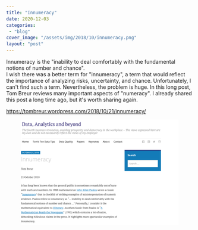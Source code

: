 ```yaml
---
title: "Innumeracy"
date: 2020-12-03
categories: 
 - "blog"
cover_image: "/assets/img/2018/10/innumeracy.png"
layout: "post"
---
```


<!-- wp:paragraph -->
Innumeracy is the "inability to deal comfortably with the fundamental notions of number and chance".<br>I wish there was a better term for "innumeracy", a term that would reflect the importance of analyzing risks, uncertainty, and chance. Unfortunately, I can't find such a term. Nevertheless, the problem is huge. In this long post, Tom Breur reviews many important aspects of "numeracy". I already shared this post a long time ago, but it's worth sharing again.


<!-- /wp:paragraph -->

<!-- wp:paragraph -->
https://tombreur.wordpress.com/2018/10/21/innumeracy/


<!-- /wp:paragraph -->

<!-- wp:image {"id":3724,"sizeSlug":"large","linkDestination":"none"} -->
<figure class="wp-block-image size-large"><a href="https://tombreur.wordpress.com/2018/10/21/innumeracy/"><img src="/assets/img/2020/12/image.png" alt="" class="wp-image-3724"></a></figure>
<!-- /wp:image -->

<!-- wp:paragraph -->

<!-- /wp:paragraph -->
